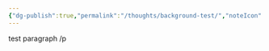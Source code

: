 ```yaml
---
{"dg-publish":true,"permalink":"/thoughts/background-test/","noteIcon":""}
---
```


test paragraph /p